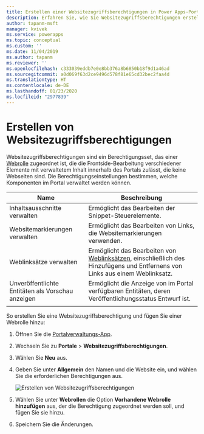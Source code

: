 ```yaml
---
title: Erstellen einer Websitezugriffsberechtigungen in Power Apps-Portalen | MicrosoftDocs
description: Erfahren Sie, wie Sie Websitezugriffsberechtigungen erstellen und Elementen in einem Portal zuordnen.
author: tapanm-msft
manager: kvivek
ms.service: powerapps
ms.topic: conceptual
ms.custom: ''
ms.date: 11/04/2019
ms.author: tapanm
ms.reviewer: ''
ms.openlocfilehash: c333039eddb7e0e8bb376a8b6850b18f9d1a46ad
ms.sourcegitcommit: a0d069f63d2ce9496d578f81e65cd32bec2faa4d
ms.translationtype: HT
ms.contentlocale: de-DE
ms.lasthandoff: 01/23/2020
ms.locfileid: "2977839"
---
```

# <a name="create-website-access-permissions"></a>Erstellen von Websitezugriffsberechtigungen

Websitezugriffsberechtigungen sind ein Berechtigungsset, das einer [Webrolle](create-web-roles.md) zugeordnet ist, die die Frontside-Bearbeitung verschiedener Elemente mit verwaltetem Inhalt innerhalb des Portals zulässt, die keine Webseiten sind. Die Berechtigungseinstellungen bestimmen, welche Komponenten im Portal verwaltet werden können.

| Name                         | Beschreibung                                                                                      |
|------------------------------|--------------------------------------------------------------------------------------------------|
| Inhaltsausschnitte verwalten      | Ermöglicht das Bearbeiten der Snippet-Steuerelemente.                                                          |
| Websitemarkierungen verwalten          | Ermöglicht das Bearbeiten von Links, die Websitemarkierungen verwenden.                                           |
| Weblinksätze verwalten         | Ermöglicht das Bearbeiten von [Weblinksätzen](manage-web-links.md), einschließlich des Hinzufügens und Entfernens von Links aus einem Weblinksatz. |
| Unveröffentlichte Entitäten als Vorschau anzeigen | Ermöglicht die Anzeige von im Portal verfügbaren Entitäten, deren Veröffentlichungsstatus Entwurf ist.             |
|||

So erstellen Sie eine Websitezugriffsberechtigung und fügen Sie einer Webrolle hinzu:

1. Öffnen Sie die [Portalverwaltungs-App](configure-portal.md).

2. Wechseln Sie zu **Portale** > **Websitezugriffsberechtigungen**.

3. Wählen Sie **Neu** aus.

4. Geben Sie unter **Allgemein** den Namen und die Website ein, und wählen Sie die erforderlichen Berechtigungen aus.

    ![Erstellen von Websitezugriffsberechtigungen](../media/website-access-permission.png "Erstellen von Websitezugriffsberechtigungen")

5. Wählen Sie unter **Webrollen** die Option **Vorhandene Webrolle hinzufügen** aus, der die Berechtigung zugeordnet werden soll, und fügen Sie sie hinzu.

6. Speichern Sie die Änderungen.

    
